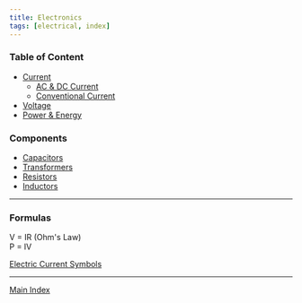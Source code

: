 ```yaml
---
title: Electronics
tags: [electrical, index]
---
```


### Table of Content

* [Current](Current.md)
	* [AC & DC Current](AC%20&%20DC%20Current.md)
	* [Conventional Current](Conventional%20Current.md)
* [Voltage](Voltage.md)
* [Power & Energy](Power%20&%20Energy.md)

### Components

* [Capacitors](Components/Capacitors.md)
* [Transformers](Components/Transformers.md)
* [Resistors](Components/Resistors.md)
* [Inductors](Components/Inductors.md)

---

### Formulas

V = IR (Ohm's Law)  
P = IV

[Electric Current Symbols](https://www.electrical-symbols.com/electric-electronic-symbols/electric-current-symbols.htm)

---

[Main Index](../Main%20Index.md)